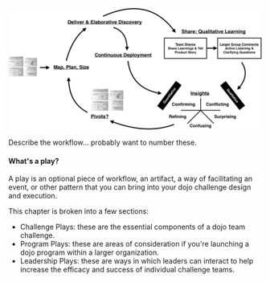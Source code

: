 
![Overview of the Dojo Workflow](images/workflow-overview.png)

Describe the workflow... probably want to number these.

#### What's a play? 

A play is an optional piece of workflow, an artifact, a way of facilitating an event, or other pattern that you can bring into your dojo challenge design and execution.

This chapter is broken into a few sections:

- Challenge Plays: these are the essential components of a dojo team challenge.
- Program Plays: these are areas of consideration if you're launching a dojo program within a larger organization.
- Leadership Plays: these are ways in which leaders can interact to help increase the efficacy and success of individual challenge teams.